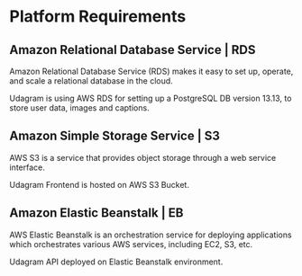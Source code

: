 # Platform Requirements

## Amazon Relational Database Service | RDS
Amazon Relational Database Service (RDS) makes it easy to set up, operate, and scale a relational database in the cloud.

Udagram is using AWS RDS for setting up a PostgreSQL DB version 13.13, to store user data, images and captions.

## Amazon Simple Storage Service | S3
AWS S3 is a service that provides object storage through a web service interface.

Udagram Frontend is hosted on AWS S3 Bucket.

## Amazon Elastic Beanstalk | EB

AWS Elastic Beanstalk is an orchestration service for deploying applications which orchestrates various AWS services, including EC2, S3, etc.

Udagram API deployed on Elastic Beanstalk environment.